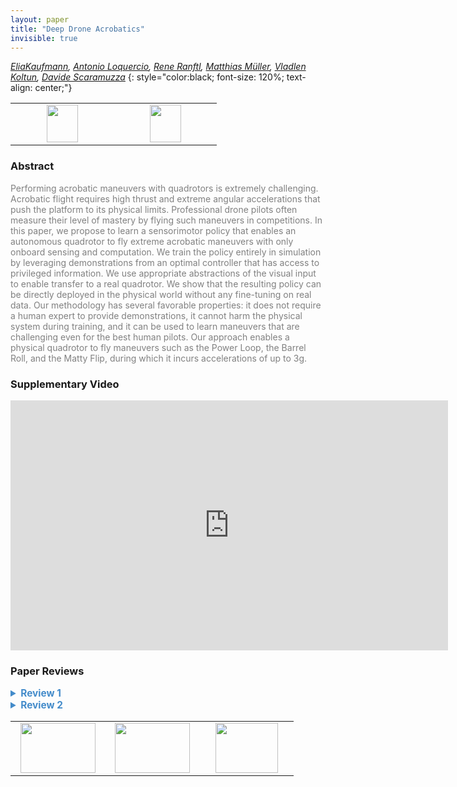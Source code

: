 ```yaml
---
layout: paper
title: "Deep Drone Acrobatics"
invisible: true
---
```

*[EliaKaufmann](https://kelia.github.io/), [Antonio Loquercio](https://antonilo.github.io/), [Rene Ranftl](http://), [Matthias Müller](https://matthias.pw/), [Vladlen Koltun](http://vladlen.info/), [Davide Scaramuzza](http://rpg.ifi.uzh.ch/people_scaramuzza.html)*
{: style="color:black; font-size: 120%; text-align: center;"}

<table width="30%"> <tr>
<td style="width: 20%; text-align: center;"><a href="http://www.roboticsproceedings.org/rss16/p040.pdf"><img src="{{ site.baseurl }}/images/paper_link.png"
width = "50"  height = "60"/> </a> </td>

<td style="width: 20%; text-align: center;"><a href="https://github.com/uzh-rpg/deep_drone_acrobatics"><img src="{{ site.baseurl }}/images/software_link.png"
width = "50"  height = "60"/> </a> </td>

</tr></table>

### Abstract
<html><p style="color:gray; font-size: 100%; text-align: justified;">
Performing acrobatic maneuvers with quadrotors is extremely challenging. Acrobatic flight requires high thrust and extreme angular accelerations that push the platform to its physical limits. Professional drone pilots often measure their level of mastery by flying such maneuvers in competitions. In this paper, we propose to learn a sensorimotor policy that enables an autonomous quadrotor to fly extreme acrobatic maneuvers with only onboard sensing and computation. We train the policy entirely in simulation by leveraging demonstrations from an optimal controller that has access to privileged information. We use appropriate abstractions of the visual input to enable transfer to a real quadrotor. We show that the resulting policy can be directly deployed in the physical world without any fine-tuning on real data. Our methodology has several favorable properties: it does not require a human expert to provide demonstrations, it cannot harm the physical system during training, and it can be used to learn maneuvers that are challenging even for the best human pilots. Our approach enables a physical quadrotor to fly maneuvers such as the Power Loop, the Barrel Roll, and the Matty Flip, during which it incurs accelerations of up to 3g. 
</p></html>

### Supplementary Video
<iframe width="700" height="400" src="https://www.youtube.com/embed/2N_wKXQ6MXA " frameborder="0" allow="accelerometer; autoplay; encrypted-media; gyroscope; picture-in-picture" allowfullscreen></iframe>

### Paper Reviews
<details><summary style="font-size:110%; color:#438BCA; cursor: pointer;"><b> Review 1</b></summary>
<p style="color:gray; font-size: 100%; text-align: justified; white-space: pre-line">
This paper proposes a complete learning system which allows a drone to fly acrobatic maneuvers. It learns a sensorimotor agent purely in simulation and performs zero-shot sim-to-real transfer. Impressive results are demonstrated on a real drone. 

This paper is very well written. I was able to fully understand the paper without any difficulties. The paper has a clear technical contribution: preprocessing the raw observations to a feature representation that has smaller sim-to-real gap. This is an important contribution because sim-to-real gap is a universal problem for almost all robotic applications, and is a major obstacle that prevents the use of simulation. This paper presents an effective method, and a different perspective to bridge the gap. The paper showed successful deployment of simulation policy on a real drone and conducted thorough analysis to show the effectiveness of the proposed approach. 

The only thing that I am not confident about is the difficulty of the problem: acrobatic maneuvers for drones, because this is not my immediate research area. If the problem is indeed hard, and this is the first demonstration of such maneuvers, I would vote for acceptance of the paper.
</p> </details>

<details><summary style="font-size:110%; color:#438BCA; cursor: pointer;"><b> Review 2</b></summary>
<p style="color:gray; font-size: 100%; text-align: justified; white-space: pre-line">
The authors propose a deep learning-based approach to training acrobatic motor skills of drones. The key idea is to apply the imitation learning technique (more specifically, DAGGER) to the reference motion while abstracting the visual inputs with feature extractors. The feature extractor computes the motion of salient keypoint in the visual inputs, which would provide better state estimation to the robot. Then all the features (visual inputs, IMU, reference trajectories) are asynchronously fed to the policy network. The reference trajectory is obtained by training a “privileged expert”, which has access to all the ground-truth state information, using MPC. The framework trains the agent solely in the simulation (Gazebo) and transfers to the real world. The authors demonstrate a few agile skills on real drones (AscTec Hummingbird), including a Barrel Roll, a Power Loop, a Matty-Loop.

I am personally impressed by the results presented by this paper: it seems to be pretty agile, without suffering from the sim-to-real transfer. I’m not too familiar with the state-of-the-art in acrobatic motions of drones, but it seems to be a great contribution to have the first acrobatic motion without additional sensory inputs in the robotic community. In this sense, I’m pretty positive about this submission.

On the other hand, the main contribution of the work is the sim-to-real transfer technique using visual points, as claimed by the authors. But their feature tracker (FT) does not improve the results (tracking errors or success rates) in Table I: the drone achieves near-perfect success rates for all four tasks (btw, it seems too obvious that it cannot perform good motor skills without reference motions or IMU). Now Figure 4 provides a bit contradictory results, which are only analyzed in simulation with a specific training/testing setting. Therefore, it is not very clear whether the proposed key contribution, a sim-to-real technique, is crucial in the proposed work.

And the architecture of asynchronous policy networks seems to be standard. It extracts features from raw inputs, concatenates them into history, applies convolutional operations, and generates outputs with feedforward networks. It might not be a very significant contribution to the community.

The paper itself is very well written and reads smoothly.

I would suggest the authors adding the following reference to the paper, which also discusses the sim-to-real of aerial vehicles.
Xu, J., Du, T., Foshey, M., Li, B., Zhu, B., Schulz, A. and Matusik, W., 2019. Learning to fly: computational controller design for hybrid UAVs with reinforcement learning. ACM Transactions on Graphics (TOG), 38(4), pp.1-12.

</p> </details>

<table width="100%"><tr><td style="width: 30%; text-align: center;"><a href="{{ site.baseurl }}/program/papers/39"> <img src="{{ site.baseurl }}/images/previous_icon.png" width = "120"  height = "80"/> </a> </td>

<td style="width: 30%; text-align: center;"><a href="{{ site.baseurl }}/program/papers"> <img src="{{ site.baseurl }}/images/overview_icon.png" width = "120"  height = "80"/> </a> </td> 

<td style="width: 30%; text-align: center;"><a href="{{ site.baseurl }}/program/papers/41"> <img src="{{ site.baseurl }}/images/next_icon.png" width = "100"  height = "80"/> </a> </td> 

</tr></table>

